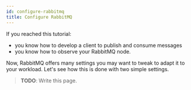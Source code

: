 ```yaml
---
id: configure-rabbitmq
title: Configure RabbitMQ
---
```


If you reached this tutorial:
* you know how to develop a client to publish and consume messages
* you know how to observe your RabbitMQ node.

Now, RabbitMQ offers many settings you may want to tweak to adapt it to
your workload. Let's see how this is done with two simple settings.

> **TODO**: Write this page.
